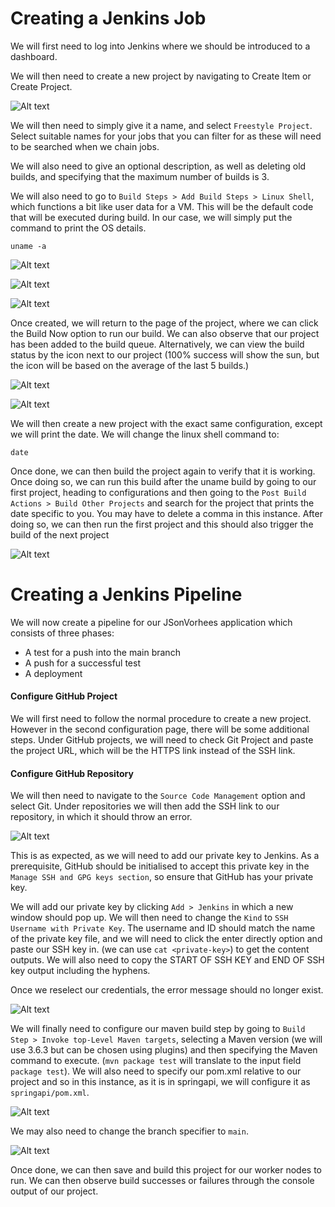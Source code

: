 # Creating a Jenkins Job

We will first need to log into Jenkins where we should be introduced to a dashboard.

We will then need to create a new project by navigating to Create Item or Create Project.

![Alt text](NavigateToNewProject.PNG)

We will then need to simply give it a name, and select ```Freestyle Project```. Select suitable names for your jobs that you can filter for as these will need to be searched when we chain jobs.

We will also need to give an optional description, as well as deleting old builds, and specifying that the maximum number of builds is 3.

We will also need to go to ```Build Steps > Add Build Steps > Linux Shell```, which functions a bit like user data for a VM. This will be the default code that will be executed during build. In our case, we will simply put the command to print the OS details.

```
uname -a
```

![Alt text](CreateNewJob.PNG)

![Alt text](CreateNewJob2.PNG)

![Alt text](CreateNewJob3.PNG)

Once created, we will return to the page of the project, where we can click the Build Now option to run our build. We can also observe that our project has been added to the build queue. Alternatively, we can view the build status by the icon next to our project (100% success will show the sun, but the icon will be based on the average of the last 5 builds.)

![Alt text](BuildNow1.PNG)

![Alt text](BuildStatus.PNG)

We will then create a new project with the exact same configuration, except we will print the date. We will change the linux shell command to:
```
date
```

Once done, we can then build the project again to verify that it is working. Once doing so, we can run this build after the uname build by going to our first project, heading to configurations and then going to the ```Post Build Actions > Build Other Projects``` and search for the project that prints the date specific to you. You may have to delete a comma in this instance. After doing so, we can then run the first project and this should also trigger the build of the next project

![Alt text](BuildOtherProjects.PNG)

# Creating a Jenkins Pipeline
We will now create a pipeline for our JSonVorhees application which consists of three phases:
* A test for a push into the main branch
* A push for a successful test
* A deployment

#### Configure GitHub Project

We will first need to follow the normal procedure to create a new project. However in the second configuration page, there will be some additional steps. Under GitHub projects, we will need to check Git Project and paste the project URL, which will be the HTTPS link instead of the SSH link.

#### Configure GitHub Repository

We will then need to navigate to the ```Source Code Management``` option and select Git. Under repositories we will then add the SSH link to our repository, in which it should throw an error.

![Alt text](SourceCodeManagementError.PNG)

This is as expected, as we will need to add our private key to Jenkins. As a prerequisite, GitHub should be initialised to accept this private key in the ```Manage SSH and GPG keys section```, so ensure that GitHub has your private key.

We will add our private key by clicking ```Add > Jenkins``` in which a new window should pop up. We will then need to change the ```Kind``` to ```SSH Username with Private Key```.
The username and ID should match the name of the private key file, and we will need to click the enter directly option and paste our SSH key in. (we can use ```cat <private-key>```) to get the content outputs. We will also need to copy the START OF SSH KEY and END OF SSH key output including the hyphens.

Once we reselect our credentials, the error message should no longer exist.

![Alt text](SourceCodeManagement.PNG)

We will finally need to configure our maven build step by going to ```Build Step > Invoke top-Level Maven targets```, selecting a Maven version (we will use 3.6.3 but can be chosen using plugins) and then specifying the Maven command to execute. (```mvn package test``` will translate to the input field ```package test```). We will also need to specify our pom.xml relative to our project and so in this instance, as it is in springapi, we will configure it as ```springapi/pom.xml```.

![Alt text](MavenConfig.PNG)

We may also need to change the branch specifier to ```main```.

![Alt text](mainBranchSpecifier.PNG)

Once done, we can then save and build this project for our worker nodes to run. We can then observe build successes or failures through the console output of our project.